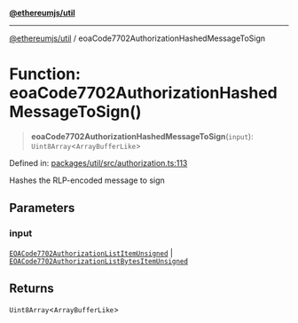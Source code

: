 [**@ethereumjs/util**](../README.md)

***

[@ethereumjs/util](../README.md) / eoaCode7702AuthorizationHashedMessageToSign

# Function: eoaCode7702AuthorizationHashedMessageToSign()

> **eoaCode7702AuthorizationHashedMessageToSign**(`input`): `Uint8Array`\<`ArrayBufferLike`\>

Defined in: [packages/util/src/authorization.ts:113](https://github.com/ethereumjs/ethereumjs-monorepo/blob/master/packages/util/src/authorization.ts#L113)

Hashes the RLP-encoded message to sign

## Parameters

### input

[`EOACode7702AuthorizationListItemUnsigned`](../type-aliases/EOACode7702AuthorizationListItemUnsigned.md) | [`EOACode7702AuthorizationListBytesItemUnsigned`](../type-aliases/EOACode7702AuthorizationListBytesItemUnsigned.md)

## Returns

`Uint8Array`\<`ArrayBufferLike`\>
